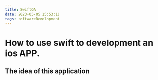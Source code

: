 ```yaml
---
title: SwiftQA
date: 2023-05-05 15:53:10
tags: softwareDevelopment
---
```

# How to use swift to development an ios APP.

## The idea of this application

